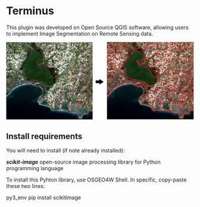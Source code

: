 # Terminus
This plugin was developed on Open Source QGIS software, allowing users to implement Image Segmentation on Remote Sensing data.


![alt text](https://github.com/ikotarid/Terminus/blob/main/plugin_documantation.jpg)

## Install requirements
You will need to install (if note already installed):

***scikit-image*** open-source image processing library for Python programming language




To install this Pyhton library, use OSGEO4W Shell.
In specific, copy-paste these two lines:


py3_env
pip install scikitimage
